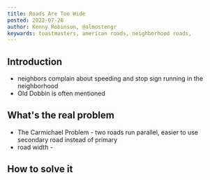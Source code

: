 ```yaml
---
title: Roads Are Too Wide
posted: 2022-07-26
author: Kenny Robinson, @almostengr
keywards: toastmasters, american roads, neighborhood roads, 
---
```


## Introduction

* neighbors complain about speeding and stop sign running in the neighborhood
* Old Dobbin is often mentioned 


## What's the real problem

* The Carmichael Problem - two roads run parallel, easier to use secondary road instead of primary
* road width - 

## How to solve it

